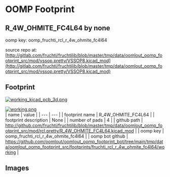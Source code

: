 # OOMP Footprint  
## R_4W_OHMITE_FC4L64  by none  
  
oomp key: oomp_fruchti_rcl_r_4w_ohmite_fc4l64  
  
source repo at: [http://gitlab.com/fruchti/fruchtilib/blob/master/tmp/data/oomlout_oomp_footprint_src/mod/vssop.pretty/VSSOP8.kicad_mod](http://gitlab.com/fruchti/fruchtilib/blob/master/tmp/data/oomlout_oomp_footprint_src/mod/vssop.pretty/VSSOP8.kicad_mod)  
## Footprint  
  
[![working_kicad_pcb_3d.png](working_kicad_pcb_3d_600.png)](working_kicad_pcb_3d.png)  
  
[![working.png](working_600.png)](working.png)  
| name | value | 
| --- | --- | 
| footprint name | R_4W_OHMITE_FC4L64 | 
| footprint description | None | 
| number of pads | 4 | 
| github path | http://github.com/fruchti/fruchtilib/blob/master/tmp/data/oomlout_oomp_footprint_src/mod/rcl.pretty/R_4W_OHMITE_FC4L64.kicad_mod | 
| oomp key | oomp_fruchti_rcl_r_4w_ohmite_fc4l64 | 
| oomp bot github | https://github.com/oomlout/oomlout_oomp_footprint_bot/tree/main/tmp/data/oomlout_oomp_footprint_src/footprints/fruchti_rcl_r_4w_ohmite_fc4l64/working | 
## Images  
